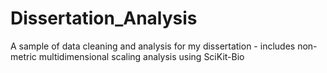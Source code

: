 # Dissertation_Analysis
A sample of data cleaning and analysis for my dissertation - includes non-metric multidimensional scaling analysis using SciKit-Bio
